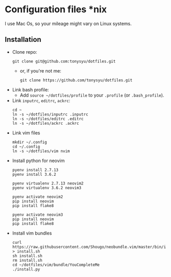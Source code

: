 Configuration files *nix
========================

I use Mac Os, so your mileage might vary on Linux systems.

Installation
------------

- Clone repo:
    ```
    git clone git@github.com:tonysyu/dotfiles.git
    ```
    - or, if you're not me:
        ```
        git clone https://github.com/tonysyu/dotfiles.git
        ```
- Link bash profile:
    - Add `source ~/dotfiles/profile` to your `.profile` (or `.bash_profile`).
- Link `inputrc`, `editrc`, `ackrc`:
    ```
    cd ~
    ln -s ~/dotfiles/inputrc .inputrc
    ln -s ~/dotfiles/editrc .editrc
    ln -s ~/dotfiles/ackrc .ackrc
    ```
- Link vim files
    ```
    mkdir ~/.config
    cd ~/.config
    ln -s ~/dotfiles/vim nvim
    ```
- Install python for neovim
    ```
    pyenv install 2.7.13
    pyenv install 3.6.2

    pyenv virtualenv 2.7.13 neovim2
    pyenv virtualenv 3.6.2 neovim3

    pyenv activate neovim2
    pip install neovim
    pip install flake8

    pyenv activate neovim3
    pip install neovim
    pip install flake8
    ```
- Install vim bundles
    ```
    curl https://raw.githubusercontent.com/Shougo/neobundle.vim/master/bin/install.sh > install.sh
    sh install.sh
    rm install.sh
    cd ~/dotfiles/vim/bundle/YouCompleteMe
    ./install.py
    ```
